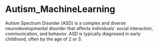 # Autism_MachineLearning
Autism Spectrum Disorder (ASD) is a complex and diverse neurodevelopmental disorder that affects individuals' social interaction, communication, and behavior. 
ASD is typically diagnosed in early childhood, often by the age of 2 or 3.

